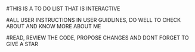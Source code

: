 #THIS IS A TO DO LIST THAT IS INTERACTIVE

#ALL USER INSTRUCTIONS IN USER GUIDLINES, DO WELL TO CHECK ABOUT AND KNOW MORE ABOUT ME 

#READ, REVIEW THE CODE, PROPOSE CHANGES AND DONT FORGET TO GIVE A STAR
